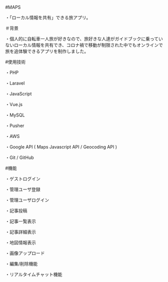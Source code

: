 #MAPS

・「ローカル情報を共有」できる旅アプリ。

＃背景

・個人的に自転車一人旅が好きなので、旅好きな人達がガイドブックに乗っていないローカル情報を共有でき、コロナ禍で移動が制限された中でもオンラインで旅を追体験できるアプリを制作しました。

#使用技術

・PHP 

・Laravel

・JavaScript

・Vue.js

・MySQL

・Pusher

・AWS

・Google API ( Maps Javascript API / Geocoding API )

・Git / GitHub

#機能

・ゲストログイン

・管理ユーザ登録

・管理ユーザログイン

・記事投稿

・記事一覧表示

・記事詳細表示

・地図情報表示

・画像アップロード

・編集/削除機能

・リアルタイムチャット機能
